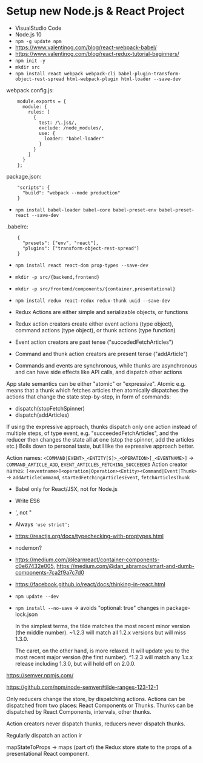 # Setup new Node.js & React Project

- VisualStudio Code
- Node.js 10
- `npm -g update npm`
- https://www.valentinog.com/blog/react-webpack-babel/
- https://www.valentinog.com/blog/react-redux-tutorial-beginners/
- `npm init -y`
- `mkdir src`
- `npm install react webpack webpack-cli babel-plugin-transform-object-rest-spread html-webpack-plugin html-loader --save-dev`

webpack.config.js:
```
    module.exports = {
      module: {
        rules: [
          {
            test: /\.js$/,
            exclude: /node_modules/,
            use: {
              loader: "babel-loader"
            }
          }
        ]
      }
    };
```

package.json:
```
    "scripts": {
      "build": "webpack --mode production"
    }
```

- `npm install babel-loader babel-core babel-preset-env babel-preset-react --save-dev`

.babelrc:
```
    {
      "presets": ["env", "react"],
      "plugins": ["transform-object-rest-spread"]
    }
```

- `npm install react react-dom prop-types --save-dev`

- `mkdir -p src/{backend,frontend}`
- `mkdir -p src/frontend/components/{container,presentational}`

- `npm install redux react-redux redux-thunk uuid --save-dev`


- Redux Actions are either simple and serializable objects, or functions
- Redux action creators create either event actions (type object), command actions (type object), or thunk actions (type function)
- Event action creators are past tense ("succededFetchArticles")
- Command and thunk action creators are present tense ("addArticle")
- Commands and events are synchronous, while thunks are asynchronous and can have side effects like API calls, and dispatch other actions

App state semantics can be either "atomic" or "expressive". Atomic e.g. means that a thunk which fetches articles then atomically dispatches the actions that change the state step-by-step, in form of commands:
- dispatch(stopFetchSpinner)
- dispatch(addArticles)

If using the expressive approach, thunks dispatch only one action instead of multiple steps, of type event, e.g. "succeededFetchArticles", and the reducer then changes the state all at one (stop the spinner, add the articles etc.)
Boils down to personal taste, but I like the expressive approach better.

Action names: `<COMMAND|EVENT>_<ENTITY[S]>_<OPERATION>[_<EVENTNAME>]` -> `COMMAND_ARTICLE_ADD`, `EVENT_ARTICLES_FETCHING_SUCCEEDED`
Action creator names: `[<eventname>]<operation|Operation><Entity><Command|Event|Thunk>` -> `addArticleCommand`, `startedFetchingArticlesEvent`, `fetchArticlesThunk`



- Babel only for React/JSX, not for Node.js
- Write ES6
- ', not "
- Always `'use strict';`
- https://reactjs.org/docs/typechecking-with-proptypes.html
- nodemon?
- https://medium.com/@learnreact/container-components-c0e67432e005, https://medium.com/@dan_abramov/smart-and-dumb-components-7ca2f9a7c7d0
- https://facebook.github.io/react/docs/thinking-in-react.html
- `npm update --dev`
- `npm install --no-save` -> avoids "optional: true" changes in package-lock.json

    In the simplest terms, the tilde matches the most recent minor version (the middle number). ~1.2.3 will match all 1.2.x versions but will miss 1.3.0.

    The caret, on the other hand, is more relaxed. It will update you to the most recent major version (the first number). ^1.2.3 will match any 1.x.x release including 1.3.0, but will hold off on 2.0.0.

https://semver.npmjs.com/
  
https://github.com/npm/node-semver#tilde-ranges-123-12-1


Only reducers change the store, by dispatching actions. Actions can be dispatched from two places: React Components or Thunks. Thunks can be dispatched by React Components, intervals, other thunks.

Action creators never dispatch thunks, reducers never dispatch thunks. 

Regularly dispatch an action ir 

mapStateToProps -> maps (part of) the Redux store state to the props of a presentational React component.
